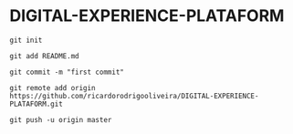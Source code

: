 # DIGITAL-EXPERIENCE-PLATAFORM

```
git init

git add README.md

git commit -m "first commit"

git remote add origin https://github.com/ricardorodrigooliveira/DIGITAL-EXPERIENCE-PLATAFORM.git

git push -u origin master
```